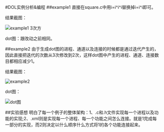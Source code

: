 #DOL实例分析&编程
##example1
直接在square.c中用i=i^i^i替换掉i=i^i即可。

结果截图：

![example1 3次方](https://drops.azureedge.net/drops/files/acc_528743/CMg4?rscd=inline%3B%20filename%3DQQ%25E6%2588%25AA%25E5%259B%25BE20161106175826.png&rsct=image%2Fpng&se=2016-11-06T12%3A42%3A32Z&sig=5No6Kx%2BteHTd0BCL49YOFVdqTXUxs%2FAUSZs%2BVRZbuWQ%3D&sp=r&sr=b&st=2016-11-06T11%3A42%3A32Z&sv=2013-08-15)

dot图：跟改动之前相同。

##example2
由于生成dot图的进程、通道以及连接的时候都是通过迭代产生的，因此直接把迭代的次数从3次修改到2次，这样dot图中产生的进程、通道、连接数目都相应减少1。

结果截图：

![example2](https://drops.azureedge.net/drops/files/acc_528743/IqQJ?rscd=inline%3B%20filename%3DQQ%25E6%2588%25AA%25E5%259B%25BE20161106181142.png&rsct=image%2Fpng&se=2016-11-06T12%3A37%3A42Z&sig=eeVMWOE7p21eCjnjrCQFCgAlVAjLbSvSF42agXMiyeE%3D&sp=r&sr=b&st=2016-11-06T11%3A37%3A42Z&sv=2013-08-15)

dot图：

![dot图](https://drops.azureedge.net/drops/files/acc_528743/DyX5?rscd=inline%3B%20filename%3DQQ%25E6%2588%25AA%25E5%259B%25BE20161106201328.png&rsct=image%2Fpng&se=2016-11-06T12%3A43%3A48Z&sig=3zvYL2cEDNK%2FoAPDa3wBkgz42oFoyV1eUKdYRC6kl3s%3D&sp=r&sr=b&st=2016-11-06T11%3A43%3A48Z&sv=2013-08-15)

##实验感想
明白了每一个例子的整体架构：1、.c和.h文件实现每一个进程以及功能的实现;2、.xml则是实现每一个进程、每一个功能之间怎么连接。就是1完成每一部分的实现，而2则决定以什么顺序什么方式将1的各个功能连接起来。